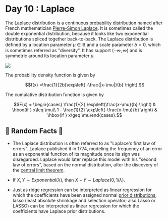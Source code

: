 # Day 10 : Laplace

The Laplace distribution is a continuous [probability distribution](https://en.wikipedia.org/wiki/Probability_distribution) named after French mathematician [Pierre-Simon Laplace](https://en.wikipedia.org/wiki/Pierre-Simon_Laplace). It is sometimes called the double exponential distribution, because it looks like two exponential distributions spliced together back-to-back. The Laplace distribution is defined by a location parameter $\mu\in\mathbb{R}$ and a scale parameter $b>0$, which is sometimes referred as "diversity". It has support $(-\infty, \infty)$ and is symmetric around its location parameter $\mu$.

![](../images/10_Laplace.png)

The probability density function is given by

$$f(x) =\frac{1}{2b}\exp\left( -\frac{|x-\mu|}{b} \right).$$

The cumulative distribution function is given by

$$F(x) = \begin{cases} \frac{1}{2} \exp\left(\frac{x-\mu}{b} \right) & \hbox{if } x\leq \mu\\ 1 - \frac{1}{2} \exp\left(-\frac{x-\mu}{b} \right) & \hbox{if } x\geq \mu\end{cases}.$$

## 🔔 Random Facts 🔔

- The Laplace distribution is often referred to as "Laplace's first law of errors". Laplace published it in 1774, modeling the frequency of an error as an exponential function of its magnitude once its sign was disregarded. Laplace would later replace this model with his "second law of errors", based on the normal distribution, after the discovery of the [central limit theorem](https://en.wikipedia.org/wiki/Central_limit_theorem).

- If $X, Y \sim Exponential(\lambda)$, then $X-Y\sim Laplace(0, 1/\lambda)$.

- Just as ridge regression can be interpreted as linear regression for which the coefficients have been assigned normal [prior distributions](https://en.wikipedia.org/wiki/Prior_distribution), lasso (least absolute shrinkage and selection operator; also Lasso or LASSO) can be interpreted as linear regression for which the coefficients have Laplace prior distributions.
